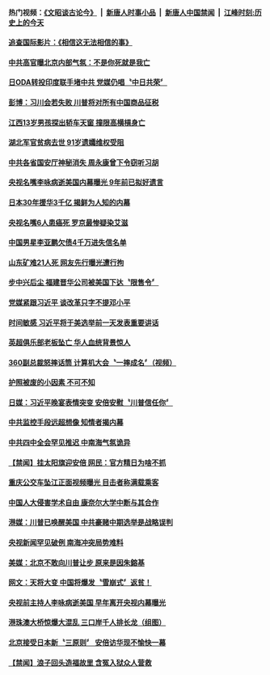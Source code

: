 #### 热门视频：[《文昭谈古论今》](https://github.com/gfw-breaker/wenzhao/blob/master/README.md?t=10302133) &nbsp;|&nbsp; [新唐人时事小品](https://github.com/gfw-breaker/ntdtv-comedy/blob/master/README.md?t=10302133) &nbsp;|&nbsp; [新唐人中国禁闻](https://github.com/gfw-breaker/ntdtv-news/blob/master/README.md?t=10302133) &nbsp;|&nbsp; [江峰时刻:历史上的今天](https://github.com/gfw-breaker/today-in-history/blob/master/README.md?t=10302133) 

#### [追查国际影片：《相信这无法相信的事》](../pages/news204/a1397370.md?t=10302133) 

#### [中共高官曝北京内部气氛：不是你死就是我亡](../pages/news204/a1397346.md?t=10302133) 

#### [日ODA转投印度联手堵中共 党媒仍唱〝中日共荣〞](../pages/news204/a1397361.md?t=10302133) 


#### [彭博：习川会若失败 川普将对所有中国商品征税](../pages/news204/a1397289.md?t=10302133) 

#### [江西13岁男孩探出轿车天窗 撞限高横槓身亡](../pages/news204/a1397337.md?t=10302133) 

#### [湖北军官贫病去世   91岁遗孀维权受阻](../pages/news204/a1397338.md?t=10302133) 

#### [中共各省国安厅神秘消失 周永康曾下令窃听习胡](../pages/news204/a1397308.md?t=10302133) 

#### [央视名嘴李咏病逝美国内幕曝光  9年前已拟好遗言](../pages/news204/a1397272.md?t=10302133) 

#### [日本30年援华3千亿 揭鲜为人知的内幕](../pages/news204/a1397320.md?t=10302133) 

#### [央视名嘴6人患癌死 罗京最惨疑染艾滋](../pages/news204/a1397332.md?t=10302133) 

#### [中国男星李亚鹏欠债4千万进失信名单](../pages/news204/a1397336.md?t=10302133) 

#### [山东矿难21人死 网友先行曝光遭行拘](../pages/news204/a1397334.md?t=10302133) 

#### [步中兴后尘 福建晋华公司被美国下达〝限售令〞](../pages/news204/a1397331.md?t=10302133) 

#### [党媒紧跟习近平  谈改革只字不提邓小平](../pages/news204/a1397322.md?t=10302133) 

#### [时间敏感 习近平将于美选举前一天发表重要讲话](../pages/news204/a1397223.md?t=10302133) 

#### [英超俱乐部老板坠亡 华人血统背景惊人](../pages/news204/a1397314.md?t=10302133) 

#### [360副总裁怒摔话筒 计算机大会〝一摔成名〞（视频）](../pages/news204/a1397319.md?t=10302133) 

#### [护照被废的小因素 不可不知](../pages/news204/a1397312.md?t=10302133) 

#### [日媒：习近平晚宴表情突变 安倍安慰〝川普信任你〞](../pages/news204/a1396778.md?t=10302133) 

#### [中共监控手段远超想像 知情者揭内幕](../pages/news204/a1397265.md?t=10302133) 

#### [中共四中全会罕见推迟  中南海气氛诡异](../pages/news204/a1397302.md?t=10302133) 

#### [【禁闻】挂太阳旗迎安倍 网民：官方精日为啥不抓](../pages/news204/a1397263.md?t=10302133) 

#### [重庆公交车坠江正面视频曝光 目击者称满载乘客](../pages/news204/a1397300.md?t=10302133) 

#### [中国人大侵害学术自由 康奈尔大学中断与其合作](../pages/news204/a1397234.md?t=10302133) 

#### [港媒：川普已唤醒美国 中共豪赌中期选举是战略误判](../pages/news204/a1397299.md?t=10302133) 

#### [央视新闻罕见破例 南海冲突局势难料](../pages/news204/a1397166.md?t=10302133) 



#### [美媒：北京不敢向川普让步 原来是因朱鎔基](../pages/news204/a1397086.md?t=10302133) 

#### [网文：天将大变 中国将爆发〝雪崩式〞返贫！](../pages/news204/a1396980.md?t=10302133) 

#### [央视前主持人李咏病逝美国 早年离开央视内幕曝光](../pages/news204/a1397153.md?t=10302133) 

#### [港珠澳大桥惊爆大混乱 三口岸千人排长龙（组图）](../pages/news204/a1397155.md?t=10302133) 

#### [北京接受日本新〝三原则〞 安倍访华现不愉快一幕](../pages/news204/a1397126.md?t=10302133) 

#### [【禁闻】浪子回头造福故里 含冤入狱众人营救](../pages/news204/a1397237.md?t=10302133) 

